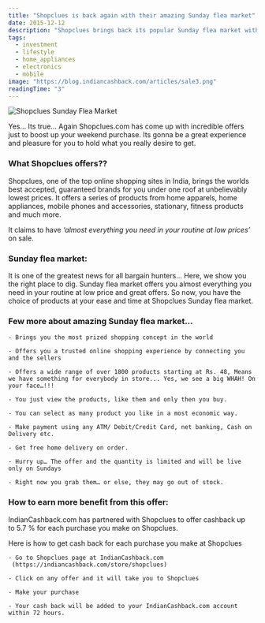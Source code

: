 ```yaml
---
title: "Shopclues is back again with their amazing Sunday flea market"
date: 2015-12-12
description: "Shopclues brings back its popular Sunday flea market with over 1800 products starting at just Rs. 48. Shop for home apparels, appliances, mobile phones, and more at unbelievably low prices, plus earn up to 5.7% cashback."
tags:
  - investment
  - lifestyle
  - home_appliances
  - electronics
  - mobile
image: "https://blog.indiancashback.com/articles/sale3.png"
readingTime: "3"
---
```


![Shopclues Sunday Flea Market](https://blog.indiancashback.com/articles/sale3.png)


Yes... Its true… Again Shopclues.com has come up with incredible offers just to boost up your weekend purchase. Its gonna be a great experience and pleasure for you to hold what you really desire to get.
### What Shopclues offers??
Shopclues, one of the top online shopping sites in India, brings the worlds best accepted, guaranteed brands for you under one roof at unbelievably lowest prices. It offers a series of products from home apparels, home appliances, mobile phones and accessories, stationary, fitness products and much more.

It claims to have *‘almost everything you need in your routine at low prices’* on sale.
### Sunday flea market:
It is one of the greatest news for all bargain hunters... Here, we show you the right place to dig. Sunday flea market offers you almost everything you need in your routine at low price and great offers. So now, you have the choice of products at your ease and time at Shopclues Sunday flea market.
### Few more about amazing Sunday flea market...

	- Brings you the most prized shopping concept in the world

	- Offers you a trusted online shopping experience by connecting you and the sellers

	- Offers a wide range of over 1800 products starting at Rs. 48, Means we have something for everybody in store... Yes, we see a big WHAH! On your face…!!!

	- You just view the products, like them and only then you buy.

	- You can select as many product you like in a most economic way.

	- Make payment using any ATM/ Debit/Credit Card, net banking, Cash on Delivery etc.

	- Get free home delivery on order.

	- Hurry up… The offer and the quantity is limited and will be live only on Sundays

	- Right now you grab them… or else, they may go out of stock.

### How to earn more benefit from this offer:
IndianCashback.com has partnered with Shopclues to offer cashback up to 5.7 % for each purchase you make on Shopclues.

Here is how to get cash back for each purchase you make at Shopclues

	- Go to Shopclues page at IndianCashback.com  (https://indiancashback.com/store/shopclues)

	- Click on any offer and it will take you to Shopclues

	- Make your purchase

	- Your cash back will be added to your IndianCashback.com account within 72 hours.
